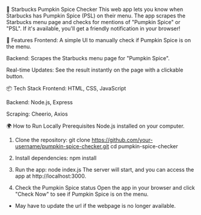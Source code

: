 🎃 Starbucks Pumpkin Spice Checker
This web app lets you know when Starbucks has Pumpkin Spice (PSL) on their menu. The app scrapes the Starbucks menu page and checks for mentions of "Pumpkin Spice" or "PSL". If it's available, you'll get a friendly notification in your browser!

🚀 Features
Frontend: A simple UI to manually check if Pumpkin Spice is on the menu.

Backend: Scrapes the Starbucks menu page for "Pumpkin Spice".

Real-time Updates: See the result instantly on the page with a clickable button.

📦 Tech Stack
Frontend: HTML, CSS, JavaScript

Backend: Node.js, Express

Scraping: Cheerio, Axios

🌍 How to Run Locally
Prerequisites
Node.js installed on your computer.

1. Clone the repository:
git clone https://github.com/your-username/pumpkin-spice-checker.git
cd pumpkin-spice-checker

3. Install dependencies:
npm install

3. Run the app:
node index.js
The server will start, and you can access the app at http://localhost:3000.

4. Check the Pumpkin Spice status
Open the app in your browser and click "Check Now" to see if Pumpkin Spice is on the menu.

* May have to update the url if the webpage is no longer available.


